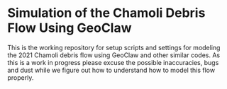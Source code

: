 # Simulation of the Chamoli Debris Flow Using GeoClaw

This is the working repository for setup scripts and settings for modeling the
2021 Chamoli debris flow using GeoClaw and other similar codes.  As this is a
work in progress please excuse the possible inaccuracies, bugs and dust while we
figure out how to understand how to model this flow properly.